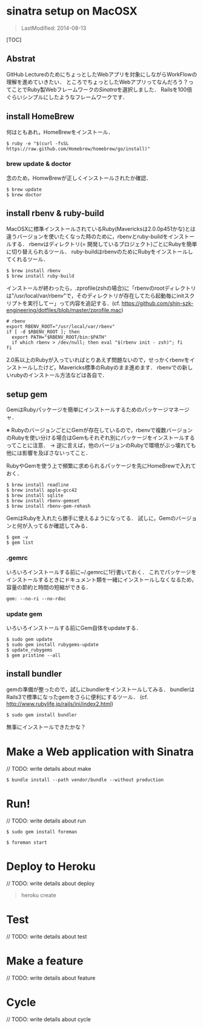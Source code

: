 sinatra setup on MacOSX
========

> LastModified: 2014-08-13

[TOC]

## Abstrat
GitHub LectureのためにちょっとしたWebアプリを対象にしながらWorkFlowの理解を進めていきたい．
ところでちょっとしたWebアプリってなんだろう？ってことでRuby製Webフレームワークの*Sinatra*を選択しました．
Railsを100倍ぐらいシンプルにしたようなフレームワークです．

## install HomeBrew
何はともあれ，HomeBrewをインストール．

```shell
$ ruby -e "$(curl -fsSL https://raw.github.com/Homebrew/homebrew/go/install)"
```

### brew update & doctor
念のため，HomwBrewが正しくインストールされたか確認．

```shell
$ brew update
$ brew doctor
```

## install rbenv & ruby-build
MacOSXに標準インストールされているRuby(Mavericksは2.0.0p451かな)とは違うバージョンを使いたくなった時のために，rbenvとruby-buildをインストールする．
rbenvはディレクトリ(= 開発しているプロジェクト)ごとにRubyを簡単に切り替えられるツール．
ruby-buildはrbenvのためにRubyをインストールしてくれるツール．

```shell
$ brew install rbenv
$ brew install ruby-build
```

インストールが終わったら，.zprofile(zshの場合)に「rbenvのrootディレクトリは"/usr/local/var/rbenv"で，そのディレクトリが存在してたら起動毎にinitスクリプトを実行してー」って内容を追記する．(cf. https://github.com/shin-szk-engineering/dotfiles/blob/master/zprofile.mac)

```shell
# rbenv
export RBENV_ROOT="/usr/local/var/rbenv"
if [ -d $RBENV_ROOT ]; then
  export PATH="$RBENV_ROOT/bin:$PATH"
  if which rbenv > /dev/null; then eval "$(rbenv init - zsh)"; fi
fi
```

2.0系以上のRubyが入っていればとりあえず問題ないので，せっかくrbenvをインストールしたけど，Mavericks標準のRubyのまま進めます．
rbenvでの新しいrubyのインストール方法などは各自で．

## setup gem
GemはRubyパッケージを簡単にインストールするためのパッケージマネージャ．

※ RubyのバージョンごとにGemが存在しているので，rbenvで複数バージョンのRubyを使い分ける場合はGemもそれぞれ別にパッケージをインストールするってことに注意． → 逆に言えば，他のバージョンのRubyで環境がぶっ壊れても他には影響を及ぼさないってこと．

RubyやGemを使う上で頻繁に求められるパッケージを先にHomeBrewで入れておく．

```shell
$ brew install readline
$ brew install apple-gcc42
$ brew install sqlite
$ brew install rbenv-gemset
$ brew install rbenv-gem-rehash
```

GemはRubyを入れたら勝手に使えるようになってる．
試しに，Gemのバージョンと何が入ってるか確認してみる．

```shell
$ gem -v
$ gem list
```

### .gemrc
いろいろインストールする前に~/.gemrcに1行書いておく．
これでパッケージをインストールするときにドキュメント類を一緒にインストールしなくなるため，容量の節約と時間の短縮ができる．

```shell
gem: --no-ri --no-rdoc
```

### update gem
いろいろインストールする前にGem自体をupdateする．

```shell
$ sudo gem update
$ sudo gem install rubygems-update
$ update_rubygems
$ gem pristine --all
```

## install bundler
gemの準備が整ったので，試しにbundlerをインストールしてみる．
bundlerはRails3で標準になったgemをさらに便利にするツール．
(cf. http://www.rubylife.jp/rails/ini/index2.html)

```shell
$ sudo gem install bundler
```

無事にインストールできたかな？

# Make a Web application with Sinatra

// TODO: write details about make

```shell
$ bundle install --path vendor/bundle --without production
```

# Run!

// TODO: write details about run

```shell
$ sudo gem install foreman
```

```shell
$ foreman start
```

# Deploy to Heroku

// TODO: write details about deploy

> heroku create

# Test

// TODO: write details about test

# Make a feature

// TODO: write details about feature

# Cycle

// TODO: write details about cycle